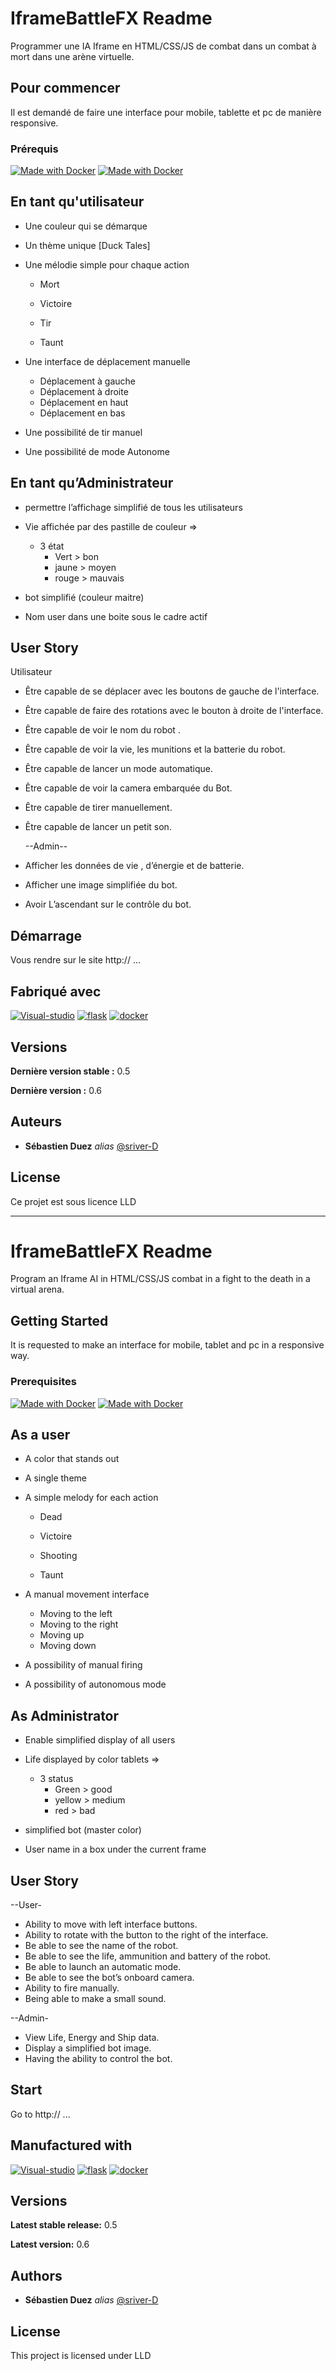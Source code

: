 # IframeBattleFX Readme

Programmer une IA Iframe en HTML/CSS/JS de combat dans un combat à mort dans une arène virtuelle.

## Pour commencer

Il est demandé de faire une interface pour mobile, tablette et pc de manière responsive.

### Prérequis

[![Made with Docker](https://img.shields.io/badge/Python-yellow?logo=python&logoColor=white)](https://python.org "Go to Python homepage") [![Made with Docker](https://img.shields.io/badge/Docker-blue?logo=docker&logoColor=white)](https://www.docker.com/ "Go to Docker homepage")
## En tant qu'utilisateur

- Une couleur qui se démarque

- Un thème unique [Duck Tales]

- Une mélodie simple pour chaque action

  - Mort

  - Victoire

  - Tir

  - Taunt

- Une interface de déplacement manuelle
  
  - Déplacement à gauche
  - Déplacement à droite
  - Déplacement en haut
  - Déplacement en bas

- Une possibilité de tir manuel

- Une possibilité de mode Autonome

## En tant qu’Administrateur

- permettre l’affichage simplifié de tous les utilisateurs

- Vie affichée par des pastille de couleur =>

  - 3 état 
    - Vert > bon
    - jaune > moyen 
    -  rouge > mauvais

- bot simplifié (couleur maitre)

- Nom user dans une boite sous le cadre actif

## User Story

Utilisateur

- Être capable de se déplacer avec les boutons de gauche de l'interface.

- Être capable de faire des rotations avec le bouton à droite de l'interface.

- Être capable de voir le nom du robot .

- Être capable de voir la vie, les munitions et la batterie du robot.

- Être capable de lancer un mode automatique.

- Être capable de voir la camera embarquée du Bot.

- Être capable de tirer manuellement.

- Être capable de lancer un petit son.

  --Admin--

- Afficher les données de vie , d’énergie et de batterie.

- Afficher une image simplifiée du bot.

- Avoir L’ascendant sur le contrôle du bot.

## Démarrage

Vous rendre sur le site http:// ...

## Fabriqué avec
<a href='https://github.com/shivamkapasia0' target="_blank"><img alt='Visual-studio' src='https://img.shields.io/badge/VS code-100000?style=flat&logo=Visual-studio&logoColor=0099FF&labelColor=FFFFFF&color=007BFF'/></a> <a href='https://github.com/shivamkapasia0' target="_blank"><img alt='flask' src='https://img.shields.io/badge/Flask-100000?style=flat&logo=flask&logoColor=010100&labelColor=FFFFFF&color=E1E1E0'/></a> <a href='https://github.com/shivamkapasia0' target="_blank"><img alt='docker' src='https://img.shields.io/badge/Docker-100000?style=flat&logo=docker&logoColor=0099FF&labelColor=FFFFFF&color=007BFF'/></a>

## Versions

**Dernière version stable :** 0.5

**Dernière version :** 0.6

## Auteurs

- **Sébastien Duez** _alias_ [@sriver-D](https://github.com/D-Sriver)

## License

Ce projet est sous licence LLD

---

# IframeBattleFX Readme

Program an Iframe AI in HTML/CSS/JS combat in a fight to the death in a virtual arena.

## Getting Started

It is requested to make an interface for mobile, tablet and pc in a responsive way.

### Prerequisites

[![Made with Docker](https://img.shields.io/badge/Python-yellow?logo=python&logoColor=white)](https://python.org "Go to Python homepage") [![Made with Docker](https://img.shields.io/badge/Docker-blue?logo=docker&logoColor=white)](https://www.docker.com/ "Go to Docker homepage")
## As a user

- A color that stands out

- A single theme

- A simple melody for each action

  - Dead

  - Victoire

  - Shooting
  
  - Taunt

- A manual movement interface

  - Moving to the left
  - Moving to the right
  - Moving up
  - Moving down

- A possibility of manual firing

- A possibility of autonomous mode

## As Administrator

- Enable simplified display of all users

- Life displayed by color tablets =>

  - 3 status 
    - Green > good 
    - yellow > medium 
    - red > bad

- simplified bot (master color)

- User name in a box under the current frame

## User Story

--User-

- Ability to move with left interface buttons.
- Ability to rotate with the button to the right of the interface.
- Be able to see the name of the robot.
- Be able to see the life, ammunition and battery of the robot.
- Be able to launch an automatic mode.
- Be able to see the bot’s onboard camera.
- Ability to fire manually.
- Being able to make a small sound.

--Admin-

- View Life, Energy and Ship data.
- Display a simplified bot image.
- Having the ability to control the bot.

## Start

Go to http:// ...

## Manufactured with

<a href='https://github.com/shivamkapasia0' target="_blank"><img alt='Visual-studio' src='https://img.shields.io/badge/VS code-100000?style=flat&logo=Visual-studio&logoColor=0099FF&labelColor=FFFFFF&color=007BFF'/></a> <a href='https://github.com/shivamkapasia0' target="_blank"><img alt='flask' src='https://img.shields.io/badge/Flask-100000?style=flat&logo=flask&logoColor=010100&labelColor=FFFFFF&color=E1E1E0'/></a> <a href='https://github.com/shivamkapasia0' target="_blank"><img alt='docker' src='https://img.shields.io/badge/Docker-100000?style=flat&logo=docker&logoColor=0099FF&labelColor=FFFFFF&color=007BFF'/></a>

## Versions

**Latest stable release:** 0.5

**Latest version:** 0.6

## Authors

- **Sébastien Duez** _alias_ [@sriver-D](https://github.com/D-Sriver)

## License

This project is licensed under LLD
